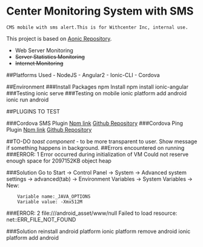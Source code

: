 # Center Monitoring System with SMS
    CMS mobile with sms alert.This is for Withcenter Inc, internal use.
This project is based on [Aonic Repository](https://github.com/thruthesky/aonic).
* Web Server Monitoring
* ~~Server Statistics Monitoring~~
* ~~Internet Monitoring~~

##Platforms Used
    - NodeJS
    - Angular2
    - Ionic-CLI
    - Cordova

##Environment
###Install Packages
    npm Install
    npm install ionic-angular
###Testing
    ionic serve
###Testing on mobile
    ionic platform add android
    ionic run android

##PLUGINS TO TEST

###Cordova SMS Plugin
[Npm link](https://www.npmjs.com/package/cordova-sms-plugin)
[Github Repository](https://github.com/cordova-sms/cordova-sms-plugin)
###Cordova Ping Plugin
[Npm link](https://www.npmjs.com/package/cordova-plugin-ping)
[Github Repository](https://github.com/t1st3/cordova-plugin-ping)

##TO-DO
*toast component* - to be more transparent to user.
            Show message if something happens in background.
##Errors encountered on running
###ERROR: 1
        Error occurred during initialization of VM
        Could not reserve enough space for 2097152KB object heap

###Solution
        Go to Start → Control Panel → System → Advanced system settings → advanced(tab) → Environment Variables → System Variables → New:

        Variable name:_JAVA_OPTIONS
        Variable value: -Xmx512M

###ERROR: 2
        file:///android_asset/www/null 
        Failed to load resource: net::ERR_FILE_NOT_FOUND

###Solution
    reinstall android platform
        ionic platform remove android
        ionic platform add android